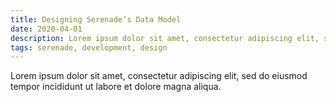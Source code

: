 ```yaml
---
title: Designing Serenade’s Data Model
date: 2020-04-01
description: Lorem ipsum dolor sit amet, consectetur adipiscing elit, sed do eiusmod tempor incididunt ut labore et dolore magna aliqua.
tags: serenade, development, design
---
```


Lorem ipsum dolor sit amet, consectetur adipiscing elit, sed do eiusmod tempor incididunt ut labore et dolore magna aliqua.
